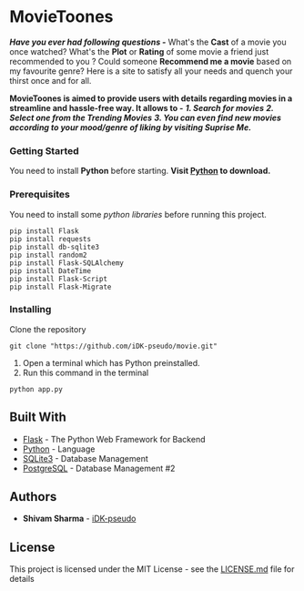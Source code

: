# MovieToones

***Have you ever had following questions -***
What's the **Cast** of a movie you once watched?
What's the **Plot** or **Rating** of some movie a friend just recommended to you ?
Could someone **Recommend me a movie** based on my favourite genre?
Here is a site to satisfy all your needs and quench your thirst once and for all.

**MovieToones is aimed to provide users with details regarding movies in a streamline and hassle-free way. It allows to -**
***1. Search for movies***
***2. Select one from the Trending Movies***
***3. You can even find new movies according to your mood/genre of liking by visiting Suprise Me.***

### Getting Started

You need to install **Python** before starting.
**Visit [Python](https://www.python.org/) to download.**

### Prerequisites

You need to install some *python libraries* before running this project.

```
pip install Flask
pip install requests
pip install db-sqlite3
pip install random2
pip install Flask-SQLAlchemy
pip install DateTime
pip install Flask-Script
pip install Flask-Migrate
```

### Installing

Clone the repository

```
git clone "https://github.com/iDK-pseudo/movie.git"
```

1. Open a terminal which has Python preinstalled.
2. Run this command in the terminal

```
python app.py
```

## Built With

* [Flask](https://palletsprojects.com/p/flask/) - The Python Web Framework for Backend
* [Python](https://www.python.org/) - Language
* [SQLite3](https://www.sqlite.org/index.html) - Database Management
* [PostgreSQL](https://www.postgresql.org/) - Database Management #2


## Authors

* **Shivam Sharma** - [iDK-pseudo](https://github.com/iDK-pseudo)

## License

This project is licensed under the MIT License - see the [LICENSE.md](LICENSE.md) file for details